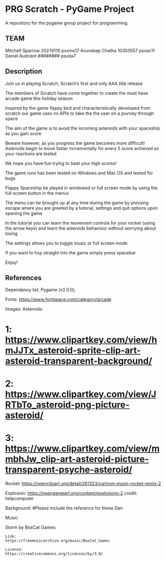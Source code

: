 # PRG Scratch - PyGame Project
A repository for the pygame group project for programming.

## TEAM



Mitchell Sparrow        20274110        psxms17
Arundeep Chatha 	10350557	psxac11
Daniel Audcent		########	psxda7 

## Description


Join us in playing Scratch, Scratch’s first and only AAA title release

The members of Scratch have come together to create the must have arcade game this holiday season

Inspired by the game flappy bird and characteristically developed from scratch our game uses no APIs to take the the user on a journey through space

The aim of the game is to avoid the incoming asteroids with your spaceship as you gain score

Beware however, as you progress the game becomes more difficult! Asteroids begin to move faster incrementally for every 5 score achieved as your reactions are tested 

We hope you have fun trying to beat your high scores!

The game runs has been tested on Windows and Mac OS and tested for bugs

Flappy Spaceship be played in windowed or full screen mode by using the full screen button in the menus

The menu can be brought up at any time during the game by pressing escape where you are greeted by a tutorial, settings and quit options upon opening the game 

In the tutorial you can learn the movement controls for your rocket (using the arrow keys) and learn the asteroids behaviour without worrying about losing 

The settings allows you to toggle music or full screen mode 

If you want to hop straight into the game simply press spacebar

Enjoy! 


## References

Dependancy list: Pygame (v2.0.0), 

Fonts:
https://www.fontspace.com/category/arcade

Images:
Asteroids:
# 1: https://www.clipartkey.com/view/hmJJTx_asteroid-sprite-clip-art-asteroid-transparent-background/
# 2: https://www.clipartkey.com/view/JRTbTo_asteroid-png-picture-asteroid/
# 3: https://www.clipartkey.com/view/mmbhJw_clip-art-asteroid-picture-transparent-psyche-asteroid/
	
Rocket:
https://openclipart.org/detail/261323/cartoon-moon-rocket-remix-2

Explosion:
https://opengameart.org/content/explosions-2 credit: helpcomputer

Background:
#Please include the reference for these Dan

Music:

Storm by BoxCat Games: 

    Link:
    https://freemusicarchive.org/music/BoxCat_Games

    License:
    https://creativecommons.org/licenses/by/3.0/